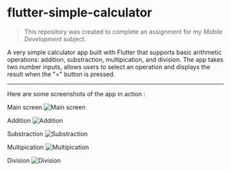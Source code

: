 # flutter-simple-calculator

> This repository was created to complete an assignment for my *Mobile Development* subject.

A very simple calculator app built with Flutter that supports basic arithmetic operations: addition, substraction, multipication, and division. The app takes two number inputs, allows users to select an operation and displays the result when the "=" button is pressed.

---

Here are some screenshots of the app in action :

Main screen
![Main screen](https://drive.google.com/uc?export=view&id=169twJElbgIK5FQFNVUCtxcYmmRNVE0AC)

Addition
![Addition](https://drive.google.com/uc?export=view&id=1HQy2_YgymHde_b2FOb_SILuHvAPvx0mm)

Substraction
![Substraction](https://drive.google.com/uc?export=view&id=1zcyzGd7Kk4H0bMFVfnD5xl3RYUr_2jjh)

Multipication
![Multipication](https://drive.google.com/uc?export=view&id=1WjmcAvLl7V_VQ2oC3N8yw798V_FlXeGX)

Division
![Division](https://drive.google.com/uc?export=view&id=1kUXnRoO6RClQGJDoKb-TbO5COhwF3Tn2)
